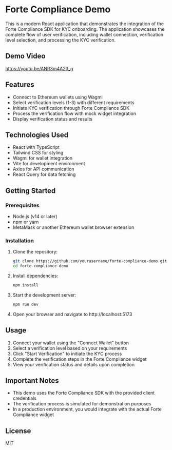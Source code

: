 # Forte Compliance Demo

This is a modern React application that demonstrates the integration of the Forte Compliance SDK for KYC onboarding. The application showcases the complete flow of user verification, including wallet connection, verification level selection, and processing the KYC verification.

## Demo Video
https://youtu.be/ANR3m4A23_g

## Features

- Connect to Ethereum wallets using Wagmi
- Select verification levels (1-3) with different requirements
- Initiate KYC verification through Forte Compliance SDK
- Process the verification flow with mock widget integration
- Display verification status and results

## Technologies Used

- React with TypeScript
- Tailwind CSS for styling
- Wagmi for wallet integration
- Vite for development environment
- Axios for API communication
- React Query for data fetching

## Getting Started

### Prerequisites

- Node.js (v14 or later)
- npm or yarn
- MetaMask or another Ethereum wallet browser extension

### Installation

1. Clone the repository:
   ```bash
   git clone https://github.com/yourusername/forte-compliance-demo.git
   cd forte-compliance-demo
   ```

2. Install dependencies:
   ```bash
   npm install
   ```

3. Start the development server:
   ```bash
   npm run dev
   ```

4. Open your browser and navigate to http://localhost:5173

## Usage

1. Connect your wallet using the "Connect Wallet" button
2. Select a verification level based on your requirements
3. Click "Start Verification" to initiate the KYC process
4. Complete the verification steps in the Forte Compliance widget
5. View your verification status and details upon completion

## Important Notes

- This demo uses the Forte Compliance SDK with the provided client credentials
- The verification process is simulated for demonstration purposes
- In a production environment, you would integrate with the actual Forte Compliance widget

## License

MIT
